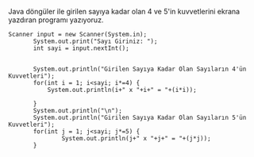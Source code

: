 Java döngüler ile girilen sayıya kadar olan 4 ve 5'in kuvvetlerini ekrana yazdıran programı yazıyoruz.
 ```
 Scanner input = new Scanner(System.in);
		System.out.print("Sayı Giriniz: ");
		int sayi = input.nextInt();

		
		System.out.println("Girilen Sayıya Kadar Olan Sayıların 4'ün Kuvvetleri");
		for(int i = 1; i<sayi; i*=4) {
			System.out.println(i+" x "+i+" = "+(i*i));
	
		}
		System.out.println("\n");
		System.out.println("Girilen Sayıya Kadar Olan Sayıların 5'ün Kuvvetleri");
		for(int j = 1; j<sayi; j*=5) {
				System.out.println(j+" x "+j+" = "+(j*j));
		}
 ```
